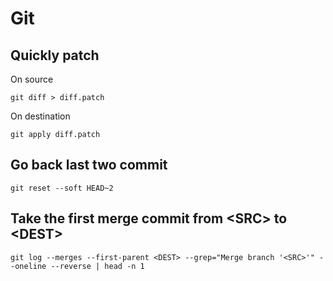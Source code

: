 # Git

## Quickly patch

On source

```
git diff > diff.patch
```

On destination

```
git apply diff.patch
```

## Go back last two commit

```
git reset --soft HEAD~2
```

## Take the first merge commit from \<SRC\> to \<DEST\> 

```
git log --merges --first-parent <DEST> --grep="Merge branch '<SRC>'" --oneline --reverse | head -n 1
```
